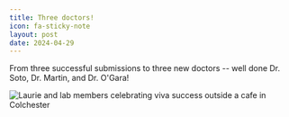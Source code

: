 ```yaml
---
title: Three doctors!
icon: fa-sticky-note
layout: post
date: 2024-04-29
---
```


From three successful submissions to three new doctors -- well done Dr. Soto, Dr. Martin, and Dr. O'Gara!

![Laurie and lab members celebrating viva success outside a cafe in Colchester](/assets/images/labbies-2024.jpeg)


